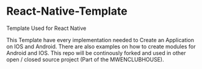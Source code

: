 # React-Native-Template
Template Used for React Native

This Template have every implementation needed to Create an Application on IOS and Android. There are also examples on how to create modules for Android and IOS.
This repo will be continously forked and used in other open / closed source project (Part of the MWENCLUBHOUSE).
